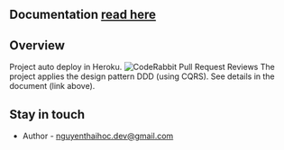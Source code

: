 
## Documentation [read here](https://sotatek.notion.site/nest-cqrs-boilerplate-d3837f47619c44bbb4e680824aa9f665)
## Overview
Project auto deploy in Heroku.
![CodeRabbit Pull Request Reviews](https://img.shields.io/coderabbit/prs/github/hocptit/nest-boilerplate-cqrs?utm_source=oss&utm_medium=github&utm_campaign=hocptit%2Fnest-boilerplate-cqrs&labelColor=171717&color=FF570A&link=https%3A%2F%2Fcoderabbit.ai&label=CodeRabbit+Reviews)
The project applies the design pattern DDD (using CQRS). See details in the document (link above).


## Stay in touch

- Author - nguyenthaihoc.dev@gmail.com

